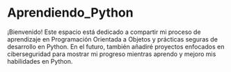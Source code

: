 # Aprendiendo_Python

¡Bienvenido! Este espacio está dedicado a compartir mi proceso de aprendizaje en Programación Orientada a Objetos y prácticas seguras de desarrollo en Python. En el futuro, también añadiré proyectos enfocados en ciberseguridad para mostrar mi progreso mientras aprendo y mejoro mis habilidades en Python.

